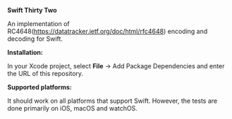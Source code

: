 **Swift Thirty Two**

An implementation of RC4648(https://datatracker.ietf.org/doc/html/rfc4648) encoding and decoding for Swift.

**Installation:**

In your Xcode project, select **File** → Add Package Dependencies and enter the URL of this repository.

**Supported platforms:**

It should work on all platforms that support Swift. However, the tests are done primarily on iOS, macOS and watchOS.
